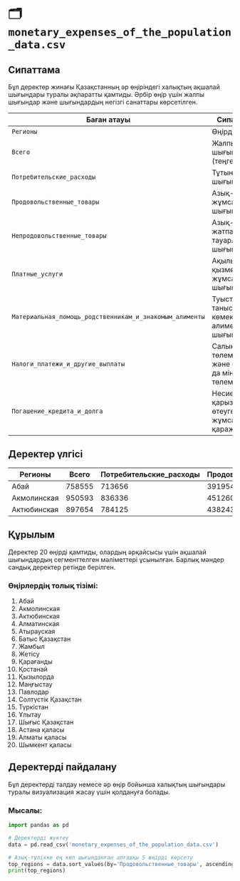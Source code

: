 # 🗂️ `monetary_expenses_of_the_population_data.csv`

## Сипаттама
Бұл деректер жинағы Қазақстанның әр өңіріндегі халықтың ақшалай шығындары туралы ақпаратты қамтиды. Әрбір өңір үшін жалпы шығындар және шығындардың негізгі санаттары көрсетілген.

| Баған атауы                                                 | Сипаттама                                                       |
|-------------------------------------------------------------|-----------------------------------------------------------------|
| `Регионы`                                                  | Өңірдің атауы                                                  |
| `Всего`                                                    | Жалпы шығындар (теңге)                                         |
| `Потребительские_расходы`                                  | Тұтынушылық шығындар                                           |
| `Продовольственные_товары`                                 | Азық-түлікке жұмсалған шығындар                                |
| `Непродовольственные_товары`                               | Азық-түлікке жатпайтын тауарларға шығындар                     |
| `Платные_услуги`                                           | Ақылы қызметтерге жұмсалған шығындар                           |
| `Материальная_помощь_родственникам_и_знакомым_алименты`    | Туыстарына, таныстарына көмек және алименттерге шығындар       |
| `Налоги_платежи_и_другие_выплаты`                          | Салықтар, төлемдер және басқа да міндетті төлемдер             |
| `Погашение_кредита_и_долга`                                | Несие және қарызды өтеуге жұмсалған қаражат                    |

## Деректер үлгісі
| Регионы          | Всего   | Потребительские_расходы | Продовольственные_товары | Непродовольственные_товары | Платные_услуги | Материальная_помощь_родственникам_и_знакомым_алименты | Налоги_платежи_и_другие_выплаты | Погашение_кредита_и_долга |
|------------------|---------|-------------------------|---------------------------|-----------------------------|----------------|-------------------------------------------------------|---------------------------------|---------------------------|
| Абай             | 758555  | 713656                 | 391954                   | 187423                     | 134279         | 6477                                                  | 1723                            | 36699                     |
| Акмолинская      | 950593  | 836336                 | 451260                   | 255332                     | 129744         | 21942                                                 | 1445                            | 90870                     |
| Актюбинская      | 897654  | 784125                 | 438243                   | 204345                     | 141537         | 16054                                                 | 983                             | 96492                     |

## Құрылым
Деректер 20 өңірді қамтиды, олардың әрқайсысы үшін ақшалай шығындардың сегменттелген мәліметтері ұсынылған. Барлық мәндер сандық деректер ретінде берілген.

### Өңірлердің толық тізімі:
1. Абай  
2. Акмолинская  
3. Актюбинская  
4. Алматинская  
5. Атырауская  
6. Батыс Қазақстан  
7. Жамбыл  
8. Жетісу  
9. Қарағанды  
10. Қостанай  
11. Қызылорда  
12. Маңғыстау  
13. Павлодар  
14. Солтүстік Қазақстан  
15. Түркістан  
16. Ұлытау  
17. Шығыс Қазақстан  
18. Астана қаласы  
19. Алматы қаласы  
20. Шымкент қаласы  

## Деректерді пайдалану
Бұл деректерді талдау немесе әр өңір бойынша халықтың шығындары туралы визуализация жасау үшін қолдануға болады.

### Мысалы:
```python
import pandas as pd

# Деректерді жүктеу
data = pd.read_csv('monetary_expenses_of_the_population_data.csv')

# Азық-түлікке ең көп шығынданған алғашқы 5 өңірді көрсету
top_regions = data.sort_values(by='Продовольственные_товары', ascending=False).head(5)
print(top_regions)
